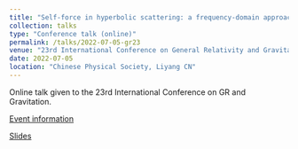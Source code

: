 ```yaml
---
title: "Self-force in hyperbolic scattering: a frequency-domain approach"
collection: talks
type: "Conference talk (online)"
permalink: /talks/2022-07-05-gr23
venue: "23rd International Conference on General Relativity and Gravitation"
date: 2022-07-05
location: "Chinese Physical Society, Liyang CN"
---
```


Online talk given to the 23rd International Conference on GR and Gravitation.

[Event information](http://gr23beijing.com/)

[Slides](../files/gr23.pdf)
